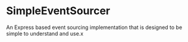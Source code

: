 # SimpleEventSourcer

An Express based event sourcing implementation that is designed to be simple to understand and use.x